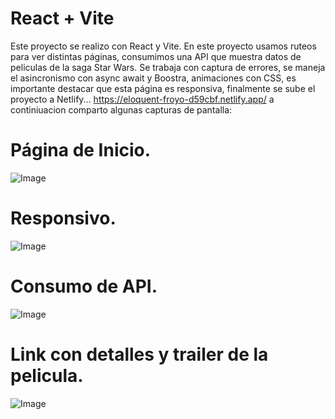 # React + Vite

Este proyecto se realizo con React y Vite.
En este proyecto usamos ruteos para ver distintas páginas, consumimos una API que muestra datos de peliculas de la saga Star Wars.
Se trabaja con captura de errores, se maneja el asincronismo con async await y Boostra, animaciones con CSS, es importante destacar que esta página es responsiva, finalmente se sube el proyecto a Netlify...   https://eloquent-froyo-d59cbf.netlify.app/
a continiuacion comparto algunas capturas de pantalla:

# Página de Inicio.

![Image](https://github.com/user-attachments/assets/b51fa0af-383b-4776-b3c3-0675c1a66652)


# Responsivo.

![Image](https://github.com/user-attachments/assets/21e7eaa0-943c-4306-b57e-e2e3ad57ab79)


# Consumo de API.

![Image](https://github.com/user-attachments/assets/44929118-a9d8-4671-bd1c-fa63587ef10b)


# Link con detalles y trailer de la pelicula.

![Image](https://github.com/user-attachments/assets/c3a527a6-44f3-4d9d-b78e-91c50d6a5d99)

